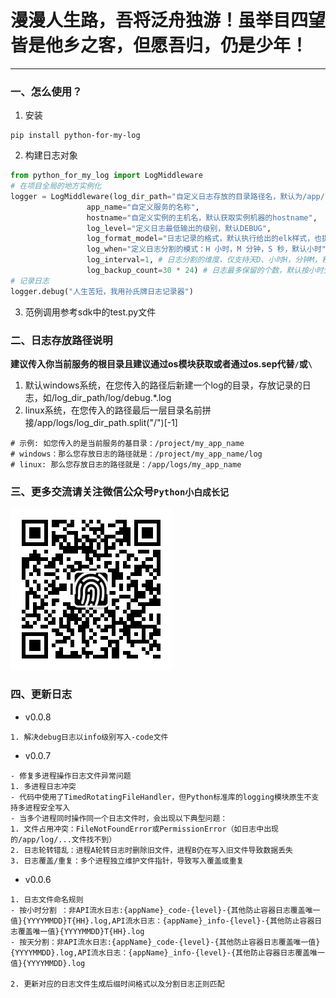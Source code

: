 # 漫漫人生路，吾将泛舟独游！虽举目四望皆是他乡之客，但愿吾归，仍是少年！
---

### 一、怎么使用？
1. 安装
```shell
pip install python-for-my-log
```
2. 构建日志对象
```python
from python_for_my_log import LogMiddleware
# 在项目全局的地方实例化
logger = LogMiddleware(log_dir_path="自定义日志存放的目录路径名，默认为/app/logs/服务名/",
                 app_name="自定义服务的名称",
                 hostname="自定义实例的主机名，默认获取实例机器的hostname",
                 log_level="定义日志最低输出的级别，默认DEBUG",
                 log_format_model="日志记录的格式，默认执行给出的elk样式，也提供default模式，也可自定义",
                 log_when="定义日志分割的模式：H 小时，M 分钟，S 秒，默认小时",
                 log_interval=1, # 日志分割的维度，仅支持天D、小时H，分钟M，秒S
                 log_backup_count=30 * 24) # 日志最多保留的个数，默认按小时分割，保留30天的日志
# 记录日志
logger.debug("人生苦短，我用孙氏牌日志记录器")
```
3. 范例调用参考sdk中的test.py文件

### 二、日志存放路径说明
**建议传入你当前服务的根目录且建议通过os模块获取或者通过os.sep代替`/`或`\`**
1. 默认windows系统，在您传入的路径后新建一个log的目录，存放记录的日志，如/log_dir_path/log/debug.*.log
2. linux系统，在您传入的路径最后一层目录名前拼接/app/logs/log_dir_path.split("/")[-1]
```
# 示例: 如您传入的是当前服务的基目录：/project/my_app_name
# windows：那么您存放日志的路径就是：/project/my_app_name/log
# linux: 那么您存放日志的路径就是：/app/logs/my_app_name
```

### 三、更多交流请关注微信公众号`Python小白成长记`
![](https://raw.githubusercontent.com/Sunxiuwen2018/MyPicGoDir/main/Picture/%E6%88%91%E7%9A%84%E5%85%AC%E4%BC%97%E5%8F%B7.jpg)

### 四、更新日志
- v0.0.8
```
1. 解决debug日志以info级别写入-code文件
```

- v0.0.7
```
- 修复多进程操作日志文件异常问题
1. 多进程日志冲突
- 代码中使用了TimedRotatingFileHandler，但Python标准库的logging模块原生不支持多进程安全写入
- 当多个进程同时操作同一个日志文件时，会出现以下典型问题：
​1. 文件占用冲突：FileNotFoundError或PermissionError（如日志中出现的/app/log/...文件找不到）
​2. 日志轮转错乱：进程A轮转日志时删除旧文件，进程B仍在写入旧文件导致数据丢失
​3. 日志覆盖/重复：多个进程独立维护文件指针，导致写入覆盖或重复
```

- v0.0.6
```
1. 日志文件命名规则
- 按小时分割 ：非API流水日志:{appName}_code-{level}-{其他防止容器日志覆盖唯一值}{YYYYMMDD}T{HH}.log,API流水日志：{appName}_info-{level}-{其他防止容器日志覆盖唯一值}{YYYYMMDD}T{HH}.log
- 按天分割：非API流水日志:{appName}_code-{level}-{其他防止容器日志覆盖唯一值}{YYYYMMDD}.log,API流水日志：{appName}_info-{level}-{其他防止容器日志覆盖唯一值}{YYYYMMDD}.log

2. 更新对应的日志文件生成后缀时间格式以及分割日志正则匹配
```

